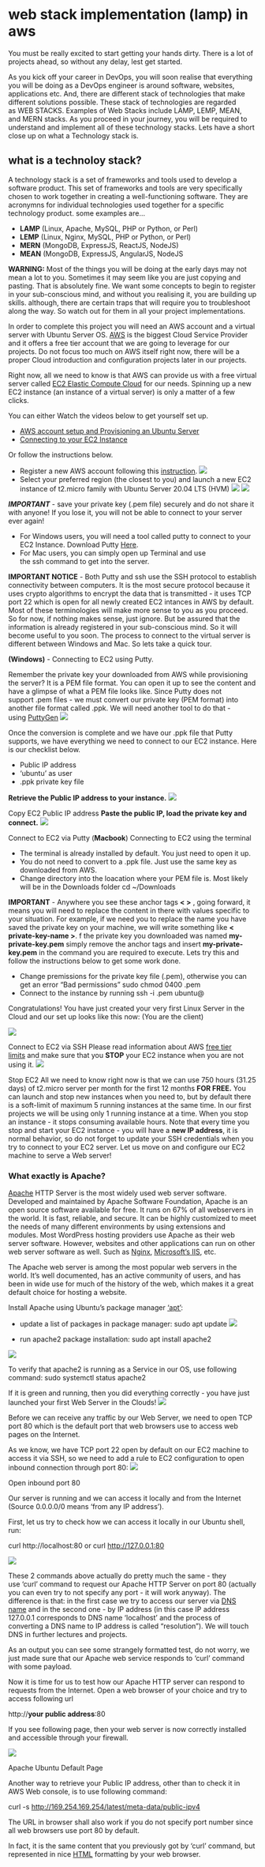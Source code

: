 # web stack implementation (lamp) in aws

You must be really excited to start getting your hands dirty. There is a lot of projects ahead, so without any delay, lest get started.


As you kick off your career in DevOps, you will soon realise that everything you will be doing as a DevOps engineer is around software, websites, applications etc. And, there are different stack of technologies that make different solutions possible. These stack of technologies are regarded as WEB STACKS. Examples of Web Stacks include LAMP, LEMP, MEAN, and MERN stacks. As you proceed in your journey, you will be required to understand and implement all of these technology stacks. Lets have a short close up on what a Technology stack is.


## what is a technoloy stack?

A technology stack is a set of frameworks and tools used to develop a software product. This set of frameworks and tools are very specifically chosen to work together in creating a well-functioning software. They are acronymns for individual technologies used together for a specific technology product. some examples are…
- **LAMP** (Linux, Apache, MySQL, PHP or Python, or Perl)
- **LEMP** (Linux, Nginx, MySQL, PHP or Python, or Perl)
- **MERN** (MongoDB, ExpressJS, ReactJS, NodeJS)
- **MEAN** (MongoDB, ExpressJS, AngularJS, NodeJS

**WARNING:** Most of the things you will be doing at the early days may not mean a lot to you. Sometimes it may seem like you are just copying and pasting. That is absolutely fine. We want some concepts to begin to register in your sub-conscious mind, and without you realising it, you are building up skills. although, there are certain traps that will require you to troubleshoot along the way. So watch out for them in all your project implementations.

In order to complete this project you will need an AWS account and a virtual server with Ubuntu Server OS.
[AWS](https://aws.amazon.com/) is the biggest Cloud Service Provider and it offers a free tier account that we are going to leverage for our projects.
Do not focus too much on AWS itself right now, there will be a proper Cloud introduction and configuration projects later in our projects.

Right now, all we need to know is that AWS can provide us with a free virtual server called [EC2 Elastic Compute Cloud](https://aws.amazon.com/ec2/features/) for our needs.
Spinning up a new EC2 instance (an instance of a virtual server) is only a matter of a few clicks.

You can either Watch the videos below to get yourself set up.
- [AWS account setup and Provisioning an Ubuntu Server](https://www.youtube.com/watch?v=xxKuB9kJoYM&list=PLtPuNR8I4TvkwU7Zu0l0G_uwtSUXLckvh&index=6)
- [Connecting to your EC2 Instance](https://www.youtube.com/watch?v=TxT6PNJts-s&list=PLtPuNR8I4TvkwU7Zu0l0G_uwtSUXLckvh&index=7)

Or follow the instructions below.
- Register a new AWS account following this [instruction](https://aws.amazon.com/premiumsupport/knowledge-center/create-and-activate-aws-account/).
![](./images/pic1.png)
- Select your preferred region (the closest to you) and launch a new EC2 instance of t2.micro family with Ubuntu Server 20.04 LTS (HVM)
![](./images/Pic2.png)
![](./images/GIF1.gif)

***IMPORTANT*** - save your private key (.pem file) securely and do not share it with anyone! If you lose it, you will not be able to connect to your server ever again!
- For Windows users, you will need a tool called putty to connect to your EC2 Instance. Download Putty [Here](https://www.putty.org/).
- For Mac users, you can simply open up Terminal and use the ssh command to get into the server.

**IMPORTANT NOTICE** - Both Putty and ssh use the SSH protocol to establish connectivity between computers. It is the most secure protocol because it uses crypto algorithms to encrypt the data that is transmitted - it uses TCP port 22 which is open for all newly created EC2 intances in AWS by default. Most of these terminologies will make more sense to you as you proceed. So for now, if nothing makes sense, just ignore. But be assured that the information is already registered in your sub-conscious mind. So it will become useful to you soon.
The process to connect to the virtual server is different between Windows and Mac. So lets take a quick tour.

**(Windows)** - Connecting to EC2 using Putty.

Remember the private key your downloaded from AWS while provisioning the server? It is a PEM file format. You can open it up to see the content and have a glimpse of what a PEM file looks like. Since Putty does not support .pem files - we must convert our private key (PEM format) into another file format called .ppk. We will need another tool to do that - using [PuttyGen](https://www.puttygen.com/)
![](./images/gif2.gif)

Once the conversion is complete and we have our .ppk file that Putty supports, we have everything we need to connect to our EC2 instance. Here is our checklist below.
- Public IP address
- ‘ubuntu’ as user
- .ppk private key file

**Retrieve the Public IP address to your instance.**
![](./images/pic3.png)

Copy EC2 Public IP address
**Paste the public IP, load the private key and connect.**
![](./images/gif3.gif)


Connect to EC2 via Putty
(**Macbook**) Connecting to EC2 using the terminal
- The terminal is already installed by default. You just need to open it up.
- You do not need to convert to a .ppk file. Just use the same key as downloaded from AWS.
- Change directory into the loacation where your PEM file is. Most likely will be in the Downloads folder
cd ~/Downloads

**IMPORTANT** - Anywhere you see these anchor tags **< >** , going forward, it means you will need to replace the content in there with values specific to your situation. For example, if we need you to replace the name you have saved the private key on your machine, we will write something like **< private-key-name >**.
f the private key you downloaded was named **my-private-key.pem** simply remove the anchor tags and insert **my-private-key.pem** in the command you are required to execute. Lets try this and follow the instructions below to get some work done.

- Change premissions for the private key file (.pem), otherwise you can get an error “Bad permissions”
sudo chmod 0400 <private-key-name>.pem
- Connect to the instance by running
ssh -i <private-key-name>.pem ubuntu@<Public-IP-address>

Congratulations! You have just created your very first Linux Server in the Cloud and our set up looks like this now: (You are the client)

![](./images/pic4.png)

Connect to EC2 via SSH
Please read information about AWS [free tier limits](https://aws.amazon.com/free/?all-free-tier.sort-by=item.additionalFields.SortRank&all-free-tier.sort-order=asc) and make sure that you **STOP** your EC2 instance when you are not using it.
![](./images/pic5.png)

Stop EC2
All we need to know right now is that we can use 750 hours (31.25 days) of t2.micro server per month for the first 12 months **FOR FREE.**
You can launch and stop new instances when you need to, but by default there is a soft-limit of maximum 5 running instances at the same time. In our first projects we will be using only 1 running instance at a time. When you stop an instance - it stops consuming available hours.
Note that every time you stop and start your EC2 instance - you will have a **new IP address**, it is normal behavior, so do not forget to update your SSH credentials when you try to connect to your EC2 server.
Let us move on and configure our EC2 machine to serve a Web server!

### What exactly is Apache?
[Apache](https://httpd.apache.org/) HTTP Server is the most widely used web server software. Developed and maintained by Apache Software Foundation, Apache is an open source software available for free. It runs on 67% of all webservers in the world. It is fast, reliable, and secure. It can be highly customized to meet the needs of many different environments by using extensions and modules. Most WordPress hosting providers use Apache as their web server software. However, websites and other applications can run on other web server software as well. Such as [Nginx](https://www.nginx.com/), [Microsoft’s IIS](https://www.iis.net/), etc.

The Apache web server is among the most popular web servers in the world. It’s well documented, has an active community of users, and has been in wide use for much of the history of the web, which makes it a great default choice for hosting a website.

Install Apache using Ubuntu’s package manager [‘apt’](https://en.wikipedia.org/wiki/APT_(software)):

- update a list of packages in package manager:
sudo apt update
![](./images/pic6.png)

- run apache2 package installation:
sudo apt install apache2

![](./images/pic7.png)

To verify that apache2 is running as a Service in our OS, use following command:
sudo systemctl status apache2

If it is green and running, then you did everything correctly - you have just launched your first Web Server in the Clouds!
![](./images/pic8.png)

Before we can receive any traffic by our Web Server, we need to open TCP port 80 which is the default port that web browsers use to access web pages on the Internet.

As we know, we have TCP port 22 open by default on our EC2 machine to access it via SSH, so we need to add a rule to EC2 configuration to open inbound connection through port 80:
![](./images/gif4.gif)

Open inbound port 80

Our server is running and we can access it locally and from the Internet (Source 0.0.0.0/0 means ‘from any IP address’).

First, let us try to check how we can access it locally in our Ubuntu shell, run:

 curl http://localhost:80
 or
 curl http://127.0.0.1:80

 ![](./images/pic9.png)

 These 2 commands above actually do pretty much the same - they use ‘curl’ command to request our Apache HTTP Server on port 80 (actually you can even try to not specify any port - it will work anyway). The difference is that: in the first case we try to access our server via [DNS name](https://en.wikipedia.org/wiki/Domain_Name_System) and in the second one - by IP address (in this case IP address 127.0.0.1 corresponds to DNS name ‘localhost’ and the process of converting a DNS name to IP address is called “resolution”). We will touch DNS in further lectures and projects.

As an output you can see some strangely formatted test, do not worry, we just made sure that our Apache web service responds to ‘curl’ command with some payload.

Now it is time for us to test how our Apache HTTP server can respond to requests from the Internet. Open a web browser of your choice and try to access following url

http://**your public address**:80 

If you see following page, then your web server is now correctly installed and accessible through your firewall.

![](./images/pic10.png)

Apache Ubuntu Default Page

Another way to retrieve your Public IP address, other than to check it in AWS Web console, is to use following command:

curl -s http://169.254.169.254/latest/meta-data/public-ipv4

The URL in browser shall also work if you do not specify port number since all web browsers use port 80 by default.


In fact, it is the same content that you previously got by ‘curl’ command, but represented in nice [HTML](https://en.wikipedia.org/wiki/HTML) formatting by your web browser.



